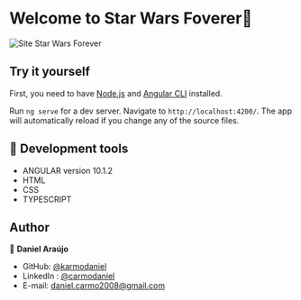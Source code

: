 # Welcome to Star Wars Foverer👋

<img alt="Site Star Wars Forever" src="src/assets/git-hub/star-wars-site.gif">

</br>

## Try it yourself


First, you need to have [Node.js]('https://nodejs.org.com') and [Angular CLI](https://github.com/angular/angular-cli) installed.

Run `ng serve` for a dev server. Navigate to `http://localhost:4200/`. The app will automatically reload if you change any of the source files.

## 🚀 Development tools 

- ANGULAR version 10.1.2
- HTML
- CSS
- TYPESCRIPT

 ## Author

👤 **Daniel Araújo**

- GitHub: [@karmodaniel](https://github.com/karmodaniel)
- LinkedIn : [@carmodaniel](https://www.linkedin.com/in/carmodaniel/)
- E-mail: daniel.carmo2008@gmail.com
